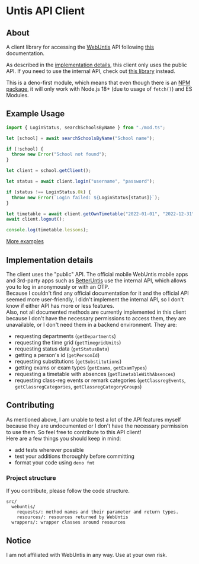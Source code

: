 # Untis API Client

## About

A client library for accessing the [WebUntis](https://untis.com) API following
[this](https://untis-sr.ch/wp-content/uploads/2019/11/2018-09-20-WebUntis_JSON_RPC_API.pdf)
documentation.

As described in the [implementation details](#implementation-details), this
client only uses the public API. If you need to use the internal API, check out
[this library](https://github.com/SchoolUtils/WebUntis) instead.

This is a deno-first module, which means that even though there is an
[NPM package](https://www.npmjs.com/package/untis-api-client), it will only work
with Node.js 18+ (due to usage of `fetch()`) and ES Modules.

## Example Usage

```ts
import { LoginStatus, searchSchoolsByName } from "./mod.ts";

let [school] = await searchSchoolsByName("School name");

if (!school) {
  throw new Error("School not found");
}

let client = school.getClient();

let status = await client.login("username", "password");

if (status !== LoginStatus.Ok) {
  throw new Error(`Login failed: ${LoginStatus[status]}`);
}

let timetable = await client.getOwnTimetable("2022-01-01", "2022-12-31");
await client.logout();

console.log(timetable.lessons);
```

[More examples](examples/)

## Implementation details

The client uses the "public" API. The official mobile WebUntis mobile apps and
3rd-party apps such as [BetterUntis](https://github.com/SapuSeven/BetterUntis)
use the internal API, which allows you to log in anonymously or with an OTP.\
Because I couldn't find any official documentation for it and the official API
seemed more user-friendly, I didn't implement the internal API, so I don't know
if either API has more or less features.\
Also, not all documented methods are currently implemented in this client
because I don't have the necessary permissions to access them, they are
unavailable, or I don't need them in a backend environment. They are:

- requesting departments (`getDepartments`)
- requesting the time grid (`getTimegridUnits`)
- requesting status data (`getStatusData`)
- getting a person's id (`getPersonId`)
- requesting substitutions (`getSubstitutions`)
- getting exams or exam types (`getExams`, `getExamTypes`)
- requesting a timetable with absences (`getTimetableWithAbsences`)
- requesting class-reg events or remark categories (`getClassregEvents`,
  `getClassregCategories`, `getClassregCategoryGroups`)

## Contributing

As mentioned above, I am unable to test a lot of the API features myself because
they are undocumented or I don't have the necessary permission to use them. So
feel free to contribute to this API client!\
Here are a few things you should keep in mind:

- add tests wherever possible
- test your additions thoroughly before committing
- format your code using `deno fmt`

### Project structure

If you contribute, please follow the code structure.

```
src/
  webuntis/
    requests/: method names and their parameter and return types.
    resources/: resources returned by WebUntis
  wrappers/: wrapper classes around resources
```

## Notice

I am not affiliated with WebUntis in any way. Use at your own risk.
